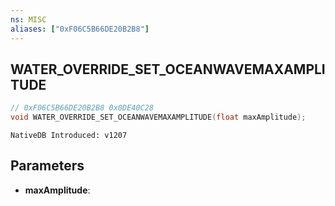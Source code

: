 ```yaml
---
ns: MISC
aliases: ["0xF06C5B66DE20B2B8"]
---
```

## WATER_OVERRIDE_SET_OCEANWAVEMAXAMPLITUDE

```c
// 0xF06C5B66DE20B2B8 0x0DE40C28
void WATER_OVERRIDE_SET_OCEANWAVEMAXAMPLITUDE(float maxAmplitude);
```

```
NativeDB Introduced: v1207
```

## Parameters
* **maxAmplitude**:
